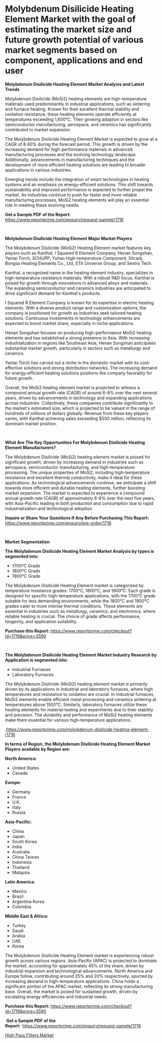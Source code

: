 <p><h1>Molybdenum Disilicide Heating Element Market with the goal of estimating the market size and future growth potential of various market segments based on component, applications and end user</h1></p><p><strong>Molybdenum Disilicide Heating Element Market Analysis and Latest Trends</strong></p>
<p><p>Molybdenum Disilicide (MoSi2) heating elements are high-temperature materials used predominantly in industrial applications, such as sintering and furnace heating. Known for their excellent thermal stability and oxidation resistance, these heating elements operate efficiently at temperatures exceeding 1,600°C. Their growing adoption in sectors like semiconductor manufacturing, aerospace, and ceramics has significantly contributed to market expansion.</p><p>The Molybdenum Disilicide Heating Element Market is expected to grow at a CAGR of 8.40% during the forecast period. This growth is driven by the increasing demand for high-performance materials in advanced manufacturing processes and the evolving technology landscape. Additionally, advancements in manufacturing techniques and the development of more efficient heating solutions are leading to broader applications in various industries. </p><p>Emerging trends include the integration of smart technologies in heating systems and an emphasis on energy-efficient solutions. This shift towards sustainability and improved performance is expected to further propel the market. As industries continue to push for faster and more reliable manufacturing processes, MoSi2 heating elements will play an essential role in meeting these evolving needs.</p></p>
<p><strong>Get a Sample PDF of the Report:&nbsp;</strong> <a href="https://www.reportprime.com/enquiry/request-sample/1716?utm_campaign=2267&utm_medium=2&utm_source=Github&utm_content=ia&utm_term=18032025&utm_id=molybdenum-disilicide-heating-element">https://www.reportprime.com/enquiry/request-sample/1716</a></p>
<p>&nbsp;</p>
<p><strong>Molybdenum Disilicide Heating Element Major Market Players</strong></p>
<p><p>The Molybdenum Disilicide (MoSi2) Heating Element market features key players such as Kanthal, I Squared R Element Company, Henan Songshan, Yantai Torch, SCHUPP, Yuhao High-temperature Component, Silcarb, Bongsa Heating Elements Co., Ltd, STA Universe Group, and Sentro Tech.</p><p>Kanthal, a recognized name in the heating element industry, specializes in high-temperature resistance materials. With a robust R&D focus, Kanthal is poised for growth through innovations in advanced alloys and materials. The expanding semiconductor and ceramics industries are anticipated to drive significant demand for Kanthal's products.</p><p>I Squared R Element Company is known for its expertise in electric heating elements. With a diverse product range and customization options, the company is positioned for growth as industries seek tailored heating solutions. Continuous investments in technology enhancements are expected to boost market share, especially in niche applications.</p><p>Henan Songshan focuses on producing high-performance MoSi2 heating elements and has established a strong presence in Asia. With increasing industrialization in regions like Southeast Asia, Henan Songshan anticipates substantial market growth, particularly in sectors such as metallurgy and ceramics.</p><p>Yantai Torch has carved out a niche in the domestic market with its cost-effective solutions and strong distribution networks. The increasing demand for energy-efficient heating solutions positions the company favorably for future growth.</p><p>Overall, the MoSi2 heating element market is projected to witness a compound annual growth rate (CAGR) of around 6-8% over the next several years, driven by advancements in technology and expanding applications across industries. Collectively, these companies contribute significantly to the market's estimated size, which is projected to be valued in the range of hundreds of millions of dollars globally. Revenue from these key players varies, with Kanthal achieving sales exceeding $500 million, reflecting its dominant market position.</p></p>
<p>&nbsp;</p>
<p><strong>What Are The Key Opportunities For Molybdenum Disilicide Heating Element Manufacturers?</strong></p>
<p><p>The Molybdenum Disilicide (MoSi2) heating element market is poised for significant growth, driven by increasing demand in industries such as aerospace, semiconductor manufacturing, and high-temperature processing. The unique properties of MoSi2, including high-temperature resistance and excellent thermal conductivity, make it ideal for these applications. As technological advancements continue, we anticipate a shift towards more efficient and durable heating elements, further boosting market expansion. The market is expected to experience a compound annual growth rate (CAGR) of approximately 6-8% over the next five years, with Asia-Pacific leading in both production and consumption due to rapid industrialization and technological adoption.</p></p>
<p><strong>Inquire or Share Your Questions If Any Before Purchasing This Report:</strong> <a href="https://www.reportprime.com/enquiry/pre-order/1716?utm_campaign=2267&utm_medium=2&utm_source=Github&utm_content=ia&utm_term=18032025&utm_id=molybdenum-disilicide-heating-element">https://www.reportprime.com/enquiry/pre-order/1716</a></p>
<p>&nbsp;</p>
<p><strong>Market Segmentation</strong></p>
<p><strong>The Molybdenum Disilicide Heating Element Market Analysis by types is segmented into:</strong></p>
<p><ul><li>1700°C Grade</li><li>1800°C Grade</li><li>1900°C Grade</li></ul></p>
<p><p>The Molybdenum Disilicide Heating Element market is categorized by temperature resistance grades: 1700°C, 1800°C, and 1900°C. Each grade is designed for specific high-temperature applications, with the 1700°C grade suitable for less demanding environments, while the 1800°C and 1900°C grades cater to more intense thermal conditions. These elements are essential in industries such as metallurgy, ceramics, and electronics, where reliable heating is crucial. The choice of grade affects performance, longevity, and application suitability.</p></p>
<p><strong>Purchase this Report:&nbsp;</strong><a href="https://www.reportprime.com/checkout?id=1716&price=3590&utm_campaign=2267&utm_medium=2&utm_source=Github&utm_content=ia&utm_term=18032025&utm_id=molybdenum-disilicide-heating-element">https://www.reportprime.com/checkout?id=1716&price=3590</a></p>
<p>&nbsp;</p>
<p><strong>The Molybdenum Disilicide Heating Element Market Industry Research by Application is segmented into:</strong></p>
<p><ul><li>Industrial Furnaces</li><li>Laboratory Furnaces</li></ul></p>
<p><p>The Molybdenum Disilicide (MoSi2) heating element market is primarily driven by its applications in industrial and laboratory furnaces, where high temperatures and resistance to oxidation are crucial. In industrial furnaces, MoSi2 elements enable efficient metal processing and ceramics sintering at temperatures above 1500°C. Similarly, laboratory furnaces utilize these heating elements for material testing and experiments due to their stability and precision. The durability and performance of MoSi2 heating elements make them essential for various high-temperature applications.</p></p>
<p><a href="https://www.reportprime.com/molybdenum-disilicide-heating-element-r1716?utm_campaign=2267&utm_medium=2&utm_source=Github&utm_content=ia&utm_term=18032025&utm_id=molybdenum-disilicide-heating-element">&nbsp;https://www.reportprime.com/molybdenum-disilicide-heating-element-r1716</a></p>
<p><strong>In terms of Region, the Molybdenum Disilicide Heating Element Market Players available by Region are:</strong></p>
<p>
    <p> <strong> North America: </strong>
        <ul>
            <li>United States</li>
            <li>Canada</li>
        </ul>
        </p> 
    <p> <strong> Europe: </strong>
        <ul>
            <li>Germany</li>
            <li>France</li>
            <li>U.K.</li>
            <li>Italy</li>
            <li>Russia</li>
        </ul>
        </p> 
    <p> <strong> Asia-Pacific: </strong>
        <ul>
            <li>China</li>
            <li>Japan</li>
            <li>South Korea</li>
            <li>India</li>
            <li>Australia</li>
            <li>China Taiwan</li>
            <li>Indonesia</li>
            <li>Thailand</li>
            <li>Malaysia</li>
        </ul>
        </p> 
    <p> <strong> Latin America: </strong>
        <ul>
            <li>Mexico</li>
            <li>Brazil</li>
            <li>Argentina Korea</li>
            <li>Colombia</li>
        </ul>
        </p> 
    <p> <strong> Middle East & Africa: </strong>
        <ul>
            <li>Turkey</li>
            <li>Saudi</li>
            <li>Arabia</li>
            <li>UAE</li>
            <li>Korea</li>
        </ul>
    </p>
    </p>
<p><p>The Molybdenum Disilicide Heating Element market is experiencing robust growth across various regions. Asia-Pacific (APAC) is projected to dominate the market, accounting for approximately 45% of the share, driven by industrial expansion and technological advancements. North America and Europe follow, contributing around 25% and 20% respectively, spurred by increasing demand in high-temperature applications. China holds a significant portion of the APAC market, reflecting its strong manufacturing base. Overall, the market is poised for sustained growth, driven by escalating energy efficiencies and industrial needs.</p></p>
<p><strong>Purchase this Report: </strong><a href="https://www.reportprime.com/checkout?id=1716&price=3590&utm_campaign=2267&utm_medium=2&utm_source=Github&utm_content=ia&utm_term=18032025&utm_id=molybdenum-disilicide-heating-element">https://www.reportprime.com/checkout?id=1716&price=3590</a></p>
<p>&nbsp;<strong>Get a Sample PDF of the Report:&nbsp;&nbsp;</strong><a href="https://www.reportprime.com/enquiry/request-sample/1716?utm_campaign=2267&utm_medium=2&utm_source=Github&utm_content=ia&utm_term=18032025&utm_id=molybdenum-disilicide-heating-element">https://www.reportprime.com/enquiry/request-sample/1716</a></p>
<p><strong></strong></p>
<p><p><a href="https://github.com/iontahoehlct/Market-Research-Report-List-1/blob/main/high-pass-filters-market.md?utm_campaign=2267&utm_medium=2&utm_source=Github&utm_content=ia&utm_term=18032025&utm_id=molybdenum-disilicide-heating-element">High Pass Filters Market</a></p></p>